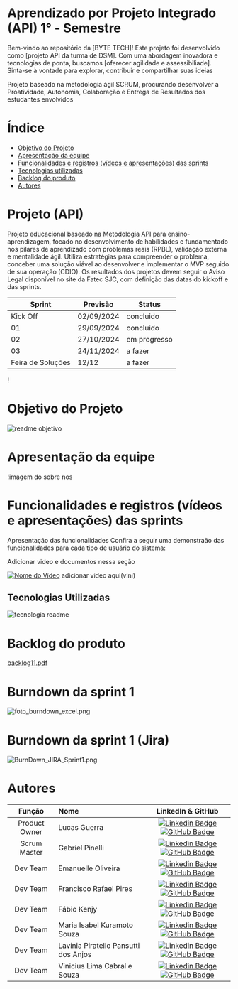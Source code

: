 # Aprendizado por Projeto Integrado (API) 1° - Semestre

Bem-vindo ao repositório da [BYTE TECH]! Este projeto foi desenvolvido como [projeto API da turma de DSM]. Com uma abordagem inovadora e tecnologias de ponta, buscamos [oferecer agilidade e assessibiliade]. Sinta-se à vontade para explorar, contribuir e compartilhar suas ideias 

Projeto baseado na metodologia ágil SCRUM, procurando desenvolver a Proatividade, Autonomia, Colaboração e Entrega de Resultados dos estudantes envolvidos

# Índice
* [Objetivo do Projeto](#objetivo-do-projeto)
* [Apresentação da equipe](#aoresentação-da-equipe)
* [Funcionalidades e registros (vídeos e apresentações) das sprints](#funcionalidades-e-registros-(vídeos-e-apresentações)-das-sprints)
* [Tecnologias utilizadas](#tecnologias-utilizadas)
* [Backlog do produto](#Backlog-do-produto)
* [Autores](#autores)

# Projeto (API) 
Projeto educacional baseado na Metodologia API para ensino-aprendizagem, focado no desenvolvimento de habilidades e fundamentado nos pilares de aprendizado com problemas reais (RPBL), validação externa e mentalidade ágil. Utiliza estratégias para compreender o problema, conceber uma solução viável ao desenvolver e implementar o MVP seguido de sua operação (CDIO). Os resultados dos projetos devem seguir o Aviso Legal disponível no site da Fatec SJC, com definição das datas do kickoff e das sprints.

Sprint | Previsão | Status|
|------|--------|------|
|Kick Off | 02/09/2024 | concluido|
|01 | 29/09/2024 | concluido|
|02|  27/10/2024 | em progresso |
|03| 24/11/2024 | a fazer|
|Feira de Soluções| 12/12 |a fazer |

!



# Objetivo do Projeto
![readme objetivo](https://github.com/user-attachments/assets/e24a4756-44d9-47f8-8284-e97d63e5be13)

# Apresentação da equipe
!imagem do sobre nos




# Funcionalidades e registros (vídeos e apresentações) das sprints

Apresentação das funcionalidades
Confira a seguir uma demonstraão das funcionalidades para cada tipo de usuário do sistema:

Adicionar video e documentos nessa seção

[![Nome do Vídeo](https://img.youtube.com/vi/pBy1zgt0XPc/0.jpg)](https://www.youtube.com/embed/pBy1zgt0XPc) adicionar video aqui(vini)

## Tecnologias Utilizadas

![tecnologia readme](https://github.com/user-attachments/assets/b9dc918e-28a5-4bdc-8a7e-56cbcca00039)



# Backlog do produto

[backlog11.pdf](https://github.com/user-attachments/files/17156516/backlog11.pdf)


# Burndown da sprint 1
![foto_burndown_excel.png](https://github.com/Byte-Team-Fatec/Byte_Team-API-1-/blob/Desenvolvimento/Front-end/c%C3%B3digo/todas_imagens/foto_burndown_excel.png)

# Burndown da sprint 1 (Jira)
![BurnDown_JIRA_Sprint1.png](https://github.com/Byte-Team-Fatec/Byte_Team-API-1-/blob/Desenvolvimento/Front-end/c%C3%B3digo/todas_imagens/BurnDown_JIRA_Sprint1.png)


# Autores
|    Função     | Nome                                  |                                                                                                                                                      LinkedIn & GitHub                                                                                                                                                      |
| :-----------: | :------------------------------------ | :-------------------------------------------------------------------------------------------------------------------------------------------------------------------------------------------------------------------------------------------------------------------------------------------------------------------------: |
| Product Owner |   Lucas Guerra         |     [![Linkedin Badge](https://img.shields.io/badge/Linkedin-blue?style=flat-square&logo=Linkedin&logoColor=white)](https://www.linkedin.com/in/lucas-guerra000/) [![GitHub Badge](https://img.shields.io/badge/GitHub-111217?style=flat-square&logo=github&logoColor=white)](https://github.com/lucasguerra12)              |
| Scrum Master  | Gabriel Pinelli |      [![Linkedin Badge](https://img.shields.io/badge/Linkedin-blue?style=flat-square&logo=Linkedin&logoColor=white)](https://www.linkedin.com/in/gabriel-pinelli-analista/) [![GitHub Badge](https://img.shields.io/badge/GitHub-111217?style=flat-square&logo=github&logoColor=white)](https://github.com/Tocaccelli)     |
| Dev Team   |Emanuelle Oliveira        |         [![Linkedin Badge](https://img.shields.io/badge/Linkedin-blue?style=flat-square&logo=Linkedin&logoColor=white)](https://www.linkedin.com/in/emanuelle-oliveira-ab9716296/) [![GitHub Badge](https://img.shields.io/badge/GitHub-111217?style=flat-square&logo=github&logoColor=white)](https://github.com/Emanuelle-olv)        |
|  Dev Team  | Francisco Rafael Pires   |         [![Linkedin Badge](https://img.shields.io/badge/Linkedin-blue?style=flat-square&logo=Linkedin&logoColor=white)](https://www.linkedin.com/in/francisco-rafael-pires-755958163/) [![GitHub Badge](https://img.shields.io/badge/GitHub-111217?style=flat-square&logo=github&logoColor=white)](https://github.com/franciscorafaelpires)                                              
|  Dev Team  | Fábio Kenjy                 |         [![Linkedin Badge](https://img.shields.io/badge/Linkedin-blue?style=flat-square&logo=Linkedin&logoColor=white)](https://www.linkedin.com/in/fabio-kenjy/) [![GitHub Badge](https://img.shields.io/badge/GitHub-111217?style=flat-square&logo=github&logoColor=white)](https://github.com/FabioKenjjy)     |
|  Dev Team  | Maria Isabel Kuramoto Souza|   [![Linkedin Badge](https://img.shields.io/badge/Linkedin-blue?style=flat-square&logo=Linkedin&logoColor=white)]((https://www.linkedin.com/in/maria-isabel-kuramoto-souza-0997b7318?utm_source=share&utm_campaign=share_via&utm_content=profile&utm_medium=android_app)) [![GitHub Badge](https://img.shields.io/badge/GitHub-111217?style=flat-square&logo=github&logoColor=white)](https://github.com/szkuramoto)   |
|  Dev Team  | Lavínia Piratello Pansutti dos Anjos  |         [![Linkedin Badge](https://img.shields.io/badge/Linkedin-blue?style=flat-square&logo=Linkedin&logoColor=white)](https://br.linkedin.com/in/lavinia-piratello-6a82101b1?trk=people-guest_people_search-card) [![GitHub Badge](https://img.shields.io/badge/GitHub-111217?style=flat-square&logo=github&logoColor=white)](https://github.com/laviniappiratello)   |
|  Dev Team  | Vinicius Lima Cabral e Souza  |         [![Linkedin Badge](https://img.shields.io/badge/Linkedin-blue?style=flat-square&logo=Linkedin&logoColor=white)](https://www.linkedin.com/in/vinicius-lima-cabral-e-souza-7794b3287/) [![GitHub Badge](https://img.shields.io/badge/GitHub-111217?style=flat-square&logo=github&logoColor=white)](https://github.com/ViniciusLimaCabraleSouza)   |
